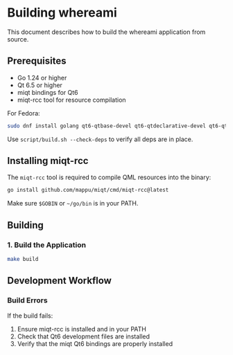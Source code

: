 # Building whereami

This document describes how to build the whereami application from source.

## Prerequisites

- Go 1.24 or higher
- Qt 6.5 or higher
- miqt bindings for Qt6
- miqt-rcc tool for resource compilation

For Fedora:

```bash
sudo dnf install golang qt6-qtbase-devel qt6-qtdeclarative-devel qt6-qtpositioning-devel qt6-qtlocation-devel
```

Use `script/build.sh --check-deps` to verify all deps are in place.

## Installing miqt-rcc

The `miqt-rcc` tool is required to compile QML resources into the binary:

```bash
go install github.com/mappu/miqt/cmd/miqt-rcc@latest
```

Make sure `$GOBIN` or `~/go/bin` is in your PATH.

## Building

### 1. Build the Application

```bash
make build
```

## Development Workflow

### Build Errors

If the build fails:
1. Ensure miqt-rcc is installed and in your PATH
2. Check that Qt6 development files are installed
3. Verify that the miqt Qt6 bindings are properly installed
